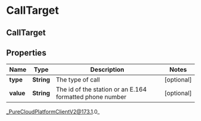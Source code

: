 # CallTarget

## CallTarget

## Properties

|Name | Type | Description | Notes|
|------------ | ------------- | ------------- | -------------|
| **type** | **String** | The type of call | [optional] |
| **value** | **String** | The id of the station or an E.164 formatted phone number | [optional] |



_PureCloudPlatformClientV2@173.1.0_
